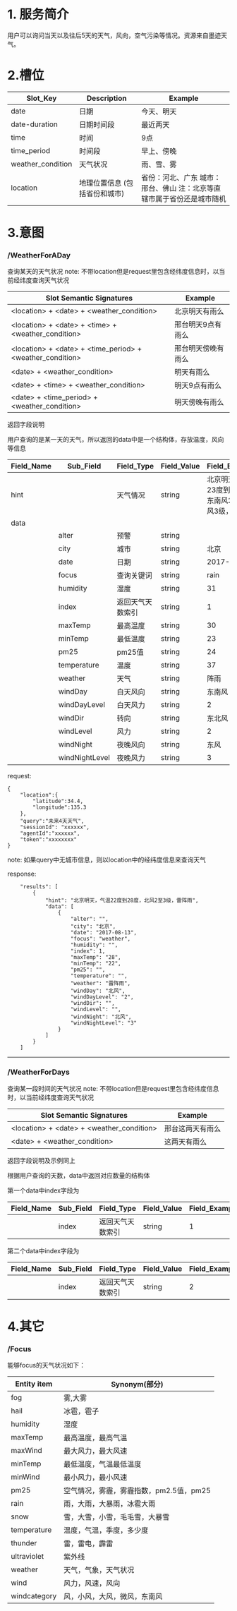 # 1. 服务简介

用户可以询问当天以及往后5天的天气，风向，空气污染等情况。资源来自墨迹天气。

# 2.槽位

| **Slot\_Key** | **Description** | **Example** |
| --- | --- | --- |
| date | 日期 | 今天、明天 |
| date-duration | 日期时间段 | 最近两天 |
| time | 时间 | 9点 |
| time\_period | 时间段 | 早上、傍晚 |
| weather\_condition | 天气状况 | 雨、雪、雾 |
| location | 地理位置信息 \(包括省份和城市\) | 省份：河北、广东 城市：邢台、佛山 注：北京等直辖市属于省份还是城市随机 | 

# 3.意图

### \/WeatherForADay
查询某天的天气状况
note: 不带location但是request里包含经纬度信息时，以当前经纬度查询天气状况

| **Slot Semantic Signatures** | **Example** |
| --- | --- |
| &lt;location&gt; + &lt;date&gt; + &lt;weather\_condition&gt; | 北京明天有雨么 |
| &lt;location&gt; + &lt;date&gt; + &lt;time&gt; + &lt;weather\_condition&gt; | 邢台明天9点有雨么 |
| &lt;location&gt; + &lt;date&gt; + &lt;time\_period&gt; + &lt;weather\_condition&gt; | 邢台明天傍晚有雨么 |
| &lt;date&gt; + &lt;weather\_condition&gt; | 明天有雨么 |
| &lt;date&gt; + &lt;time&gt; + &lt;weather\_condition&gt; | 明天9点有雨么 |
| &lt;date&gt; + &lt;time\_period&gt; + &lt;weather\_condition&gt; | 明天傍晚有雨么 |



返回字段说明

用户查询的是某一天的天气，所以返回的data中是一个结构体，存放温度，风向等信息

| **Field\_Name** | **Sub\_Field** | **Field\_Type** | **Field\_Value** | **Field\_Example** |
| --- | --- | --- | --- | --- |
| hint |  | 天气情况 | string | 北京明天，气温23度到30度，东南风2级转东风3级，阵雨 |
| data |  |  |  |  |
|  | alter | 预警 | string |  |
|  | city | 城市 | string | 北京 |
|  | date | 日期 | string | 2017-08-01 |
|  | focus | 查询关键词 | string | rain |
|  | humidity | 湿度 | string | 31 |
|  | index | 返回天气天数索引 | string | 1 |
|  | maxTemp | 最高温度 | string | 30 |
|  | minTemp | 最低温度 | string | 23 |
|  | pm25 | pm25值 | string | 24 |
|  | temperature | 温度 | string | 37 |
|  | weather | 天气 | string | 阵雨 |
|  | windDay | 白天风向 | string | 东南风 |
|  | windDayLevel | 白天风力 | string | 2 |
|  | windDir | 转向 | string | 东北风 |
|  | windLevel | 风力 | string | 2 |
|  | windNight | 夜晚风向 | string | 东风 |
|  | windNightLevel | 夜晚风力 | string | 3 |


request:
```
{
    "location":{
        "latitude":34.4,
        "longitude":135.3
    },
    "query":"未来4天天气",
    "sessionId": "xxxxxx",
    "agentId":"xxxxxx",
    "token":"xxxxxxxx"
}
```
note: 如果query中无城市信息，则以location中的经纬度信息来查询天气

response:
```
    "results": [
        {
            "hint": "北京明天，气温22度到28度，北风2至3级，雷阵雨",
            "data": [
                {
                    "alter": "",
                    "city": "北京",
                    "date": "2017-08-13",
                    "focus": "weather",
                    "humidity": "",
                    "index": 1,
                    "maxTemp": "28",
                    "minTemp": "22",
                    "pm25": "",
                    "temperature": "",
                    "weather": "雷阵雨",
                    "windDay": "北风",
                    "windDayLevel": "2",
                    "windDir": "",
                    "windLevel": "",
                    "windNight": "北风",
                    "windNightLevel": "3"
                }
            ]
        }
    ]
```

---

### \/WeatherForDays
查询某一段时间的天气状况
note: 不带location但是request里包含经纬度信息时，以当前经纬度查询天气状况

| **Slot Semantic Signatures** | **Example** |
| --- | --- |
| &lt;location&gt; + &lt;date&gt; + &lt;weather\_condition&gt; | 邢台这两天有雨么 |
| &lt;date&gt; + &lt;weather\_condition&gt; | 这两天有雨么 |

返回字段说明及示例同上

根据用户查询的天数，data中返回对应数量的结构体

第一个data中index字段为

| **Field\_Name** | **Sub\_Field** | **Field\_Type** | **Field\_Value** | **Field\_Example** |
| --- | --- | --- | --- | --- |
|  | index | 返回天气天数索引 | string | 1 |

第二个data中index字段为

| **Field\_Name** | **Sub\_Field** | **Field\_Type** | **Field\_Value** | **Field\_Example** |
| --- | --- | --- | --- | --- |
|  | index | 返回天气天数索引 | string | 2 |

# 4.其它

### \/Focus
能够focus的天气状况如下：

| **Entity item** | **Synonym(部分)** |
| --- | --- |
| fog | 雾,大雾 |
| hail | 冰雹，雹子 |
| humidity | 湿度 |
| maxTemp | 最高温度，最高气温 |
| maxWind | 最大风力，最大风速 |
| minTemp | 最低温度，气温最低温度 |
| minWind | 最小风力，最小风速 |
| pm25 | 空气情况，雾霾，雾霾指数，pm2.5值，pm25 |
| rain | 雨，大雨，大暴雨，冰雹大雨 |
| snow | 雪，大雪，小雪，毛毛雪，大暴雪 |
| temperature | 温度，气温，季度，多少度 |
| thunder | 雷，雷电，霹雷 |
| ultraviolet | 紫外线 |
| weather | 天气，气象，天气状况 |
| wind | 风力，风速，风向 |
| windcategory | 风，小风，大风，微风，东南风 |
